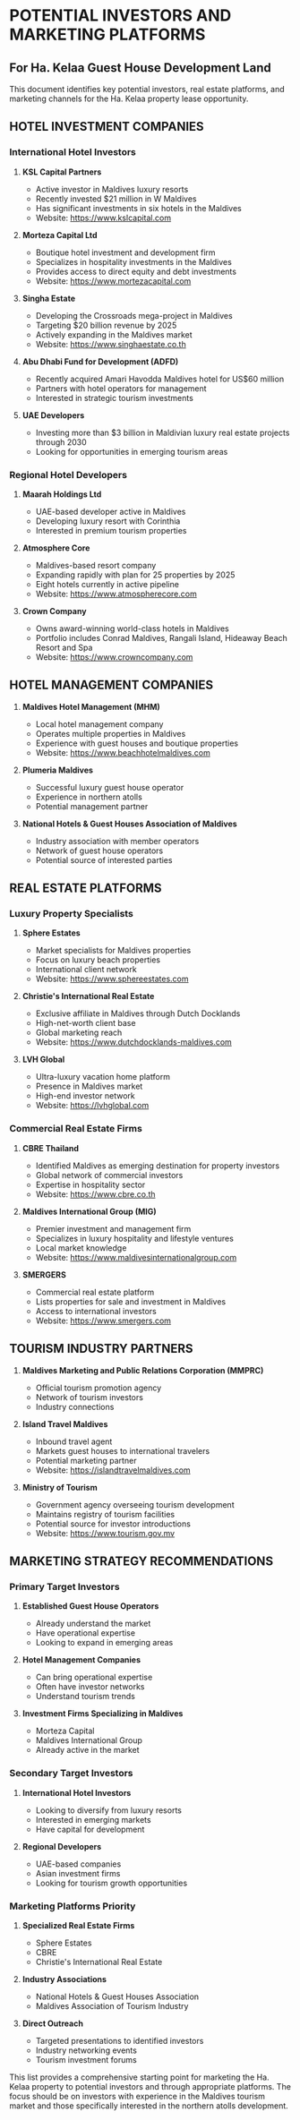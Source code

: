 # POTENTIAL INVESTORS AND MARKETING PLATFORMS
## For Ha. Kelaa Guest House Development Land

This document identifies key potential investors, real estate platforms, and marketing channels for the Ha. Kelaa property lease opportunity.

## HOTEL INVESTMENT COMPANIES

### International Hotel Investors

1. **KSL Capital Partners**
   - Active investor in Maldives luxury resorts
   - Recently invested $21 million in W Maldives
   - Has significant investments in six hotels in the Maldives
   - Website: https://www.kslcapital.com

2. **Morteza Capital Ltd**
   - Boutique hotel investment and development firm
   - Specializes in hospitality investments in the Maldives
   - Provides access to direct equity and debt investments
   - Website: https://www.mortezacapital.com

3. **Singha Estate**
   - Developing the Crossroads mega-project in Maldives
   - Targeting $20 billion revenue by 2025
   - Actively expanding in the Maldives market
   - Website: https://www.singhaestate.co.th

4. **Abu Dhabi Fund for Development (ADFD)**
   - Recently acquired Amari Havodda Maldives hotel for US$60 million
   - Partners with hotel operators for management
   - Interested in strategic tourism investments

5. **UAE Developers**
   - Investing more than $3 billion in Maldivian luxury real estate projects through 2030
   - Looking for opportunities in emerging tourism areas

### Regional Hotel Developers

1. **Maarah Holdings Ltd**
   - UAE-based developer active in Maldives
   - Developing luxury resort with Corinthia
   - Interested in premium tourism properties

2. **Atmosphere Core**
   - Maldives-based resort company
   - Expanding rapidly with plan for 25 properties by 2025
   - Eight hotels currently in active pipeline
   - Website: https://www.atmospherecore.com

3. **Crown Company**
   - Owns award-winning world-class hotels in Maldives
   - Portfolio includes Conrad Maldives, Rangali Island, Hideaway Beach Resort and Spa
   - Website: https://www.crowncompany.com

## HOTEL MANAGEMENT COMPANIES

1. **Maldives Hotel Management (MHM)**
   - Local hotel management company
   - Operates multiple properties in Maldives
   - Experience with guest houses and boutique properties
   - Website: https://www.beachhotelmaldives.com

2. **Plumeria Maldives**
   - Successful luxury guest house operator
   - Experience in northern atolls
   - Potential management partner

3. **National Hotels & Guest Houses Association of Maldives**
   - Industry association with member operators
   - Network of guest house operators
   - Potential source of interested parties

## REAL ESTATE PLATFORMS

### Luxury Property Specialists

1. **Sphere Estates**
   - Market specialists for Maldives properties
   - Focus on luxury beach properties
   - International client network
   - Website: https://www.sphereestates.com

2. **Christie's International Real Estate**
   - Exclusive affiliate in Maldives through Dutch Docklands
   - High-net-worth client base
   - Global marketing reach
   - Website: https://www.dutchdocklands-maldives.com

3. **LVH Global**
   - Ultra-luxury vacation home platform
   - Presence in Maldives market
   - High-end investor network
   - Website: https://lvhglobal.com

### Commercial Real Estate Firms

1. **CBRE Thailand**
   - Identified Maldives as emerging destination for property investors
   - Global network of commercial investors
   - Expertise in hospitality sector
   - Website: https://www.cbre.co.th

2. **Maldives International Group (MIG)**
   - Premier investment and management firm
   - Specializes in luxury hospitality and lifestyle ventures
   - Local market knowledge
   - Website: https://www.maldivesinternationalgroup.com

3. **SMERGERS**
   - Commercial real estate platform
   - Lists properties for sale and investment in Maldives
   - Access to international investors
   - Website: https://www.smergers.com

## TOURISM INDUSTRY PARTNERS

1. **Maldives Marketing and Public Relations Corporation (MMPRC)**
   - Official tourism promotion agency
   - Network of tourism investors
   - Industry connections

2. **Island Travel Maldives**
   - Inbound travel agent
   - Markets guest houses to international travelers
   - Potential marketing partner
   - Website: https://islandtravelmaldives.com

3. **Ministry of Tourism**
   - Government agency overseeing tourism development
   - Maintains registry of tourism facilities
   - Potential source for investor introductions
   - Website: https://www.tourism.gov.mv

## MARKETING STRATEGY RECOMMENDATIONS

### Primary Target Investors

1. **Established Guest House Operators**
   - Already understand the market
   - Have operational expertise
   - Looking to expand in emerging areas

2. **Hotel Management Companies**
   - Can bring operational expertise
   - Often have investor networks
   - Understand tourism trends

3. **Investment Firms Specializing in Maldives**
   - Morteza Capital
   - Maldives International Group
   - Already active in the market

### Secondary Target Investors

1. **International Hotel Investors**
   - Looking to diversify from luxury resorts
   - Interested in emerging markets
   - Have capital for development

2. **Regional Developers**
   - UAE-based companies
   - Asian investment firms
   - Looking for tourism growth opportunities

### Marketing Platforms Priority

1. **Specialized Real Estate Firms**
   - Sphere Estates
   - CBRE
   - Christie's International Real Estate

2. **Industry Associations**
   - National Hotels & Guest Houses Association
   - Maldives Association of Tourism Industry

3. **Direct Outreach**
   - Targeted presentations to identified investors
   - Industry networking events
   - Tourism investment forums

This list provides a comprehensive starting point for marketing the Ha. Kelaa property to potential investors and through appropriate platforms. The focus should be on investors with experience in the Maldives tourism market and those specifically interested in the northern atolls development.
